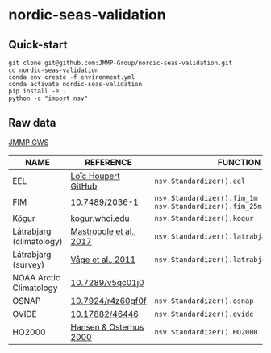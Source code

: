 # nordic-seas-validation

## Quick-start

```shell
git clone git@github.com:JMMP-Group/nordic-seas-validation.git
cd nordic-seas-validation
conda env create -f environment.yml
conda activate nordic-seas-validation
pip install -e .
python -c "import nsv"
```

## Raw data
[JMMP GWS](https://gws-access.jasmin.ac.uk/public/jmmp/NORVAL/)

| NAME | REFERENCE | FUNCTION
|---|---|---|
| EEL | [Loïc Houpert GitHub](https://github.com/lhoupert/analysis_eel_data) | `nsv.Standardizer().eel` |
| FIM | [10.7489/2036-1](https://doi.org/10.7489/2036-1) | `nsv.Standardizer().fim_1m`<br> `nsv.Standardizer().fim_25m` |
| Kögur | [kogur.whoi.edu](http://kogur.whoi.edu/php/index.php#gridded) | `nsv.Standardizer().kogur` |
| Látrabjarg (climatology) | [Mastropole et al., 2017](https://doi.org/10.1002/2016JC012007) | `nsv.Standardizer().latrabjarg_climatology` |
| Látrabjarg (survey) | [Våge et al., 2011](https://doi.org/10.1038/ngeo1234) | `nsv.Standardizer().latrabjarg_survey` |
| NOAA Arctic Climatology | [10.7289/v5qc01j0](https://doi.org/10.7289/v5qc01j0) | |
| OSNAP | [10.7924/r4z60gf0f](https://doi.org/10.7924/r4z60gf0f) | `nsv.Standardizer().osnap` |
| OVIDE | [10.17882/46446](https://doi.org/10.17882/46446) | `nsv.Standardizer().ovide` |
| HO2000 | [Hansen & Osterhus 2000](https://doi.org/10.1016/S0079-6611(99)00052-X) | `nsv.Standardizer().HO2000` |
